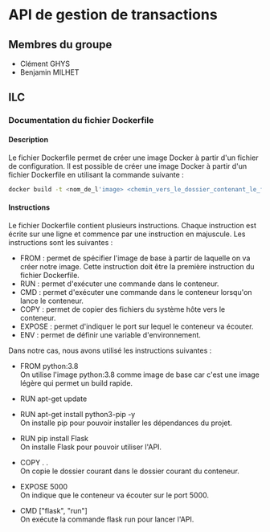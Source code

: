# API de gestion de transactions

## Membres du groupe
 - Clément GHYS
 - Benjamin MILHET
 
## ILC

### Documentation du fichier Dockerfile

#### Description

Le fichier Dockerfile permet de créer une image Docker à partir d'un fichier de configuration. Il est possible de créer une image Docker à partir d'un fichier Dockerfile en utilisant la commande suivante :

```bash
docker build -t <nom_de_l'image> <chemin_vers_le_dossier_contenant_le_fichier_Dockerfile>
```

#### Instructions

Le fichier Dockerfile contient plusieurs instructions. Chaque instruction est écrite sur une ligne et commence par une instruction en majuscule. Les instructions sont les suivantes :

- FROM : permet de spécifier l'image de base à partir de laquelle on va créer notre image. Cette instruction doit être la première instruction du fichier Dockerfile.
- RUN : permet d'exécuter une commande dans le conteneur.
- CMD : permet d'exécuter une commande dans le conteneur lorsqu'on lance le conteneur.
- COPY : permet de copier des fichiers du système hôte vers le conteneur.
- EXPOSE : permet d'indiquer le port sur lequel le conteneur va écouter.
- ENV : permet de définir une variable d'environnement.

Dans notre cas, nous avons utilisé les instructions suivantes :


- FROM python:3.8 <br/>
On utilise l'image python:3.8 comme image de base car c'est une image légère qui permet un build rapide.

- RUN apt-get update 
- RUN apt-get install python3-pip -y <br/>
On installe pip pour pouvoir installer les dépendances du projet.

- RUN pip install Flask <br/>
On installe Flask pour pouvoir utiliser l'API.

- COPY . . <br/>
On copie le dossier courant dans le dossier courant du conteneur.

- EXPOSE 5000 <br/>
On indique que le conteneur va écouter sur le port 5000.

- CMD ["flask", "run"] <br/>
On exécute la commande flask run pour lancer l'API.






